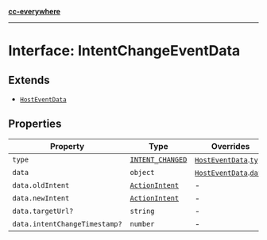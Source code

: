 [**cc-everywhere**](../../../../../index.md)

***

# Interface: IntentChangeEventData

## Extends

- [`HostEventData`](../../message-data-types/interfaces/host-event-data.md)

## Properties

| Property | Type | Overrides |
| ------ | ------ | ------ |
| <a id="type"></a> `type` | [`INTENT_CHANGED`](../../message-data-types/enumerations/host-event-type.md#intent_changed) | [`HostEventData`](../../message-data-types/interfaces/host-event-data.md).[`type`](../../message-data-types/interfaces/host-event-data.md#type) |
| <a id="data"></a> `data` | `object` | [`HostEventData`](../../message-data-types/interfaces/host-event-data.md).[`data`](../../message-data-types/interfaces/host-event-data.md#data) |
| `data.oldIntent` | [`ActionIntent`](../../../types/action-intent-types/type-aliases/action-intent.md) | - |
| `data.newIntent` | [`ActionIntent`](../../../types/action-intent-types/type-aliases/action-intent.md) | - |
| `data.targetUrl?` | `string` | - |
| `data.intentChangeTimestamp?` | `number` | - |
